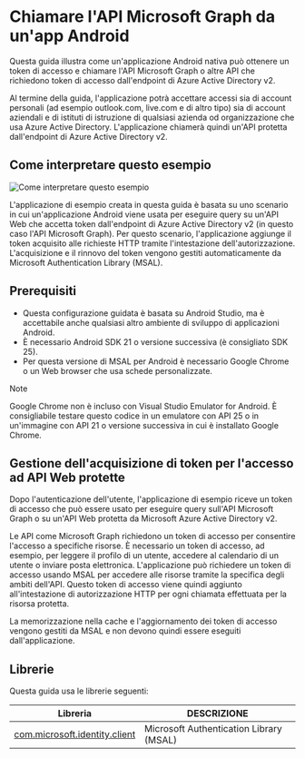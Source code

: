 
# <a name="call-the-microsoft-graph-api-from-an-android-app"></a>Chiamare l'API Microsoft Graph da un'app Android

Questa guida illustra come un'applicazione Android nativa può ottenere un token di accesso e chiamare l'API Microsoft Graph o altre API che richiedono token di accesso dall'endpoint di Azure Active Directory v2.

Al termine della guida, l'applicazione potrà accettare accessi sia di account personali (ad esempio outlook.com, live.com e di altro tipo) sia di account aziendali e di istituti di istruzione di qualsiasi azienda od organizzazione che usa Azure Active Directory. L'applicazione chiamerà quindi un'API protetta dall'endpoint di Azure Active Directory v2.  

## <a name="how-this-sample-works"></a>Come interpretare questo esempio
![Come interpretare questo esempio](media/active-directory-develop-guidedsetup-android-intro/android-intro.png)

L'applicazione di esempio creata in questa guida è basata su uno scenario in cui un'applicazione Android viene usata per eseguire query su un'API Web che accetta token dall'endpoint di Azure Active Directory v2 (in questo caso l'API Microsoft Graph). Per questo scenario, l'applicazione aggiunge il token acquisito alle richieste HTTP tramite l'intestazione dell'autorizzazione. L'acquisizione e il rinnovo del token vengono gestiti automaticamente da Microsoft Authentication Library (MSAL).

## <a name="prerequisites"></a>Prerequisiti
* Questa configurazione guidata è basata su Android Studio, ma è accettabile anche qualsiasi altro ambiente di sviluppo di applicazioni Android. 
* È necessario Android SDK 21 o versione successiva (è consigliato SDK 25).
* Per questa versione di MSAL per Android è necessario Google Chrome o un Web browser che usa schede personalizzate.

> [!NOTE]
> Google Chrome non è incluso con Visual Studio Emulator for Android. È consigliabile testare questo codice in un emulatore con API 25 o in un'immagine con API 21 o versione successiva in cui è installato Google Chrome.

## <a name="handling-token-acquisition-for-accessing-protected-web-apis"></a>Gestione dell'acquisizione di token per l'accesso ad API Web protette

Dopo l'autenticazione dell'utente, l'applicazione di esempio riceve un token di accesso che può essere usato per eseguire query sull'API Microsoft Graph o su un'API Web protetta da Microsoft Azure Active Directory v2.

Le API come Microsoft Graph richiedono un token di accesso per consentire l'accesso a specifiche risorse. È necessario un token di accesso, ad esempio, per leggere il profilo di un utente, accedere al calendario di un utente o inviare posta elettronica. L'applicazione può richiedere un token di accesso usando MSAL per accedere alle risorse tramite la specifica degli ambiti dell'API. Questo token di accesso viene quindi aggiunto all'intestazione di autorizzazione HTTP per ogni chiamata effettuata per la risorsa protetta. 

La memorizzazione nella cache e l'aggiornamento dei token di accesso vengono gestiti da MSAL e non devono quindi essere eseguiti dall'applicazione.

## <a name="libraries"></a>Librerie

Questa guida usa le librerie seguenti:

|Libreria|DESCRIZIONE|
|---|---|
|[com.microsoft.identity.client](http://javadoc.io/doc/com.microsoft.identity.client/msal)|Microsoft Authentication Library (MSAL)|
